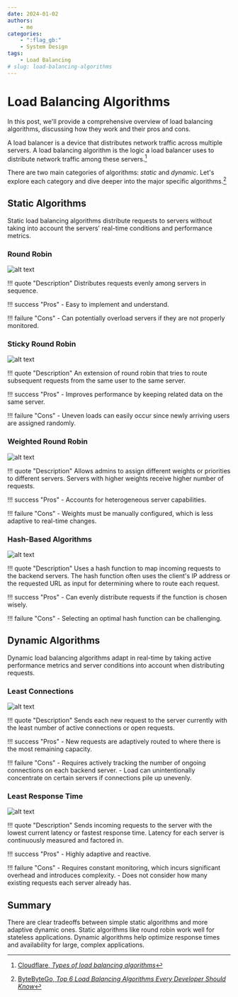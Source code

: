 ```yaml
---
date: 2024-01-02
authors:
    - me
categories:
    - ":flag_gb:"
    - System Design
tags:
    - Load Balancing
# slug: load-balancing-algorithms
---
```


# **Load Balancing Algorithms**

In this post, we'll provide a comprehensive overview of load balancing algorithms, discussing how they work and their pros and cons.

<!-- more -->

A load balancer is a device that distributes network traffic across multiple servers. A load balancing algorithm is the logic a load balancer uses to distribute network traffic among these servers.[^1]

There are two main categories of algorithms: *static* and *dynamic*. Let's explore each category and dive deeper into the major specific algorithms.[^2]

## Static Algorithms

Static load balancing algorithms distribute requests to servers without taking into account the servers' real-time conditions and performance metrics.

### Round Robin

![alt text](../../images/round-robin.png)

!!! quote "Description"
    Distributes requests evenly among servers in sequence.

!!! success "Pros"
    - Easy to implement and understand.

!!! failure "Cons"
    - Can potentially overload servers if they are not properly monitored.

### Sticky Round Robin

![alt text](../../images/sticky-round-robin.png)

!!! quote "Description"
    An extension of round robin that tries to route subsequent requests from the same user to the same server.

!!! success "Pros"
    - Improves performance by keeping related data on the same server.

!!! failure "Cons"
    - Uneven loads can easily occur since newly arriving users are assigned randomly.

### Weighted Round Robin

![alt text](../../images/weighted-round-robin.png)

!!! quote "Description"
    Allows admins to assign different weights or priorities to different servers. Servers with higher weights receive higher number of requests.

!!! success "Pros"
    - Accounts for heterogeneous server capabilities.

!!! failure "Cons"
    - Weights must be manually configured, which is less adaptive to real-time changes.

### Hash-Based Algorithms

![alt text](../../images/hash-based.png)

!!! quote "Description"
    Uses a hash function to map incoming requests to the backend servers. The hash function often uses the client's IP address or the requested URL as input for determining where to route each request.

!!! success "Pros"
    - Can evenly distribute requests if the function is chosen wisely.

!!! failure "Cons"
    - Selecting an optimal hash function can be challenging.

## Dynamic Algorithms

Dynamic load balancing algorithms adapt in real-time by taking active performance metrics and server conditions into account when distributing requests.

### Least Connections

![alt text](../../images/least-connections.png)

!!! quote "Description"
    Sends each new request to the server currently with the least number of active connections or open requests.

!!! success "Pros"
    - New requests are adaptively routed to where there is the most remaining capacity.

!!! failure "Cons"
    - Requires actively tracking the number of ongoing connections on each backend server.
    - Load can unintentionally concentrate on certain servers if connections pile up unevenly.

### Least Response Time

![alt text](../../images/least-time.png)

!!! quote "Description"
    Sends incoming requests to the server with the lowest current latency or fastest response time. Latency for each server is continuously measured and factored in.

!!! success "Pros"
    - Highly adaptive and reactive.

!!! failure "Cons"
    - Requires constant monitoring, which incurs significant overhead and introduces complexity.
    - Does not consider how many existing requests each server already has.

## Summary

There are clear tradeoffs between simple static algorithms and more adaptive dynamic ones. Static algorithms like round robin work well for stateless applications. Dynamic algorithms help optimize response times and availability for large, complex applications.

[^1]: [Cloudflare, _Types of load balancing algorithms_](https://www.cloudflare.com/learning/performance/types-of-load-balancing-algorithms/)
[^2]: [ByteByteGo, _Top 6 Load Balancing Algorithms Every Developer Should Know_](https://youtu.be/dBmxNsS3BGE)